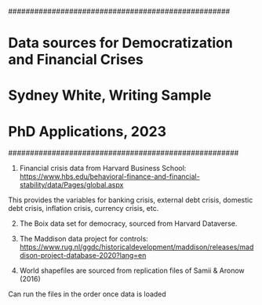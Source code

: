 ###################################################
# Data sources for Democratization and Financial Crises 
# Sydney White, Writing Sample 
# PhD Applications, 2023 
#####################################################

1. Financial crisis data from Harvard Business School: https://www.hbs.edu/behavioral-finance-and-financial-stability/data/Pages/global.aspx

This provides the variables for banking crisis, external debt crisis, domestic debt crisis, inflation crisis, currency crisis, etc. 

2. The Boix data set for democracy, sourced from Harvard Dataverse.

3. The Maddison data project for controls: https://www.rug.nl/ggdc/historicaldevelopment/maddison/releases/maddison-project-database-2020?lang=en

4. World shapefiles are sourced from replication files of Samii & Aronow (2016) 

Can run the files in the order once data is loaded 
